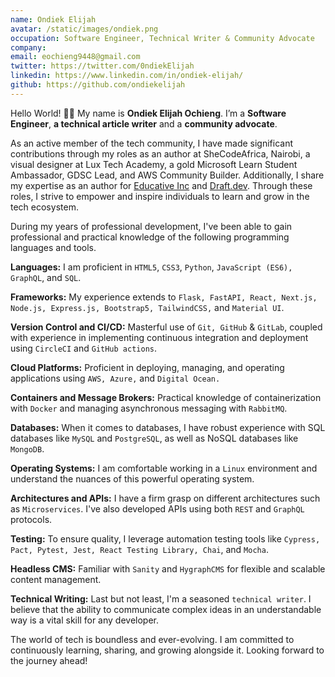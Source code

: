 ```yaml
---
name: Ondiek Elijah
avatar: /static/images/ondiek.png
occupation: Software Engineer, Technical Writer & Community Advocate
company:
email: eochieng9448@gmail.com
twitter: https://twitter.com/0ndiekElijah
linkedin: https://www.linkedin.com/in/ondiek-elijah/
github: https://github.com/ondiekelijah
---
```


Hello World! 👋🏾 My name is **Ondiek Elijah Ochieng**. I’m a **Software Engineer**, **a technical article writer** and a **community advocate**.

As an active member of the tech community, I have made significant contributions through my roles as an author at SheCodeAfrica, Nairobi, a visual designer at Lux Tech Academy, a gold Microsoft Learn Student Ambassador, GDSC Lead, and AWS Community Builder. Additionally, I share my expertise as an author for [Educative Inc](https://www.educative.io/) and [Draft.dev](https://draft.dev/). Through these roles, I strive to empower and inspire individuals to learn and grow in the tech ecosystem.

During my years of professional development, I've been able to gain professional and practical knowledge of the following programming languages and tools.

**Languages:** I am proficient in `HTML5`, `CSS3`, `Python`, `JavaScript (ES6), GraphQL`, and `SQL`.

**Frameworks:** My experience extends to `Flask, FastAPI, React, Next.js, Node.js, Express.js, Bootstrap5, TailwindCSS,` and `Material UI`.

**Version Control and CI/CD:** Masterful use of `Git, GitHub` & `GitLab`, coupled with experience in implementing continuous integration and deployment using `CircleCI` and `GitHub actions`.

**Cloud Platforms:** Proficient in deploying, managing, and operating applications using `AWS, Azure,` and `Digital Ocean.`

**Containers and Message Brokers:** Practical knowledge of containerization with `Docker` and managing asynchronous messaging with `RabbitMQ`.

**Databases:** When it comes to databases, I have robust experience with SQL databases like `MySQL` and `PostgreSQL`, as well as NoSQL databases like `MongoDB`.

**Operating Systems:** I am comfortable working in a `Linux` environment and understand the nuances of this powerful operating system.

**Architectures and APIs:** I have a firm grasp on different architectures such as `Microservices`. I've also developed APIs using both `REST` and `GraphQL` protocols.

**Testing:** To ensure quality, I leverage automation testing tools like `Cypress, Pact, Pytest, Jest, React Testing Library, Chai`, and `Mocha`.

**Headless CMS:** Familiar with `Sanity` and `HygraphCMS` for flexible and scalable content management.

**Technical Writing:** Last but not least, I'm a seasoned `technical writer`. I believe that the ability to communicate complex ideas in an understandable way is a vital skill for any developer. 

The world of tech is boundless and ever-evolving. I am committed to continuously learning, sharing, and growing alongside it. Looking forward to the journey ahead!
